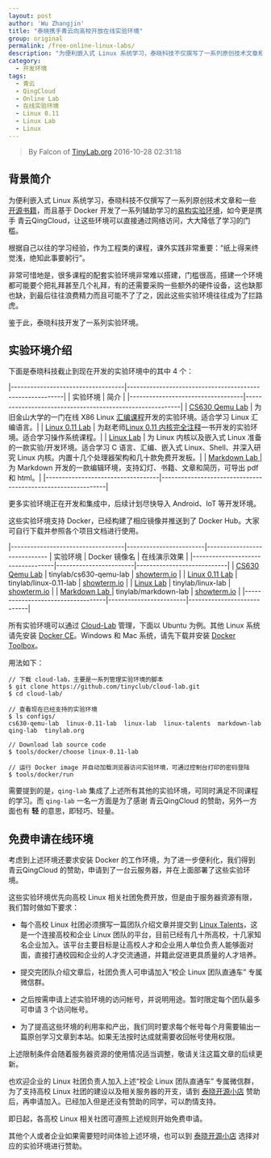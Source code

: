 ```yaml
---
layout: post
author: 'Wu Zhangjin'
title: "泰晓携手青云向高校开放在线实验环境"
group: original
permalink: /free-online-linux-labs/
description: "为便利嵌入式 Linux 系统学习，泰晓科技不仅撰写了一系列原创技术文章和一些开源书籍，而且基于 Docker 开发了一系列辅助学习的易构实验环境，如今更是携手青云，让这些环境可以直接通过网络访问，大大降低了学习的门槛。"
category:
  - 开发环境
tags:
  - 青云
  - QingCloud
  - Online Lab
  - 在线实验环境
  - Linux 0.11
  - Linux Lab
  - Linux
---
```


> By Falcon of [TinyLab.org][1]
> 2016-10-28 02:31:18

## 背景简介

为便利嵌入式 Linux 系统学习，泰晓科技不仅撰写了一系列原创技术文章和一些[开源书籍][10]，而且基于 Docker 开发了一系列辅助学习的[易构实验环境][11]，如今更是携手 青云QingCloud，让这些环境可以直接通过网络访问，大大降低了学习的门槛。

根据自己以往的学习经验，作为工程类的课程，课外实践非常重要：“纸上得来终觉浅，绝知此事要躬行”。

非常可惜地是，很多课程的配套实验环境非常难以搭建，门槛很高，搭建一个环境都可能要个把礼拜甚至几个礼拜，有的还需要采购一些额外的硬件设备，这也缺那也缺，到最后往往浪费精力而且可能不了了之，因此这些实验环境往往成为了拦路虎。

鉴于此，泰晓科技开发了一系列实验环境。

## 实验环境介绍

下面是泰晓科技截止到现在开发的实验环境中的其中 4 个：

|-----------------------------------|----------------------------------------------------------|
| 实验环境                          | 简介                                                     |
|-----------------------------------|----------------------------------------------------------|
| [CS630 Qemu Lab](/cs630-qemu-lab) | 为旧金山大学的一门在线 X86 Linux [汇编课程][12]开发的实验环境。适合学习 Linux 汇编语言。|
| [Linux 0.11 Lab](/linux-0.11-lab) | 为赵老师[Linux 0.11 内核完全注释][2]一书开发的实验环境。适合学习操作系统课程。|
| [Linux Lab](/linux-lab)           | 为 Linux 内核以及嵌入式 Linux 准备的一款实验/开发环境。适合学习 C 语言、汇编、嵌入式 Linux、Shell、并深入研究 Linux 内核。内置十几个处理器架构和几十款免费开发板。|
| [Markdown Lab ](/markdown-lab)    | 为 Markdown 开发的一款编辑环境，支持幻灯、书籍、文章和简历，可导出 pdf 和 html。|
|-----------------------------------|-------------------------------------------------------------|

更多实验环境正在开发和集成中，后续计划尽快导入 Android、IoT 等开发环境。

这些实验环境支持 Docker，已经构建了相应镜像并推送到了 Docker Hub。大家可自行下载并参照各个项目文档进行使用。

|-----------------------------------|------------------------|-----------------------------
| 实验环境                          | Docker 镜像名          | 在线演示效果               |
|-----------------------------------|------------------------|----------------------------|
| [CS630 Qemu Lab](/cs630-qemu-lab) | tinylab/cs630-qemu-lab | [showterm.io][3]           |
| [Linux 0.11 Lab](/linux-0.11-lab) | tinylab/linux-0.11-lab | [showterm.io][4]           |
| [Linux Lab](/linux-lab)           | tinylab/linux-lab      | [showterm.io][5]           |
| [Markdown Lab ](/markdown-lab)    | tinylab/markdown-lab   | [showterm.io][6]           |
|-----------------------------------|------------------------|----------------------------|

所有实验环境可以通过 [Cloud-Lab][7] 管理，下面以 Ubuntu 为例。其他 Linux 系统请先安装 [Docker CE](https://store.docker.com/search?type=edition&offering=community)。Windows 和 Mac 系统，请先下载并安装 [Docker Toolbox](https://www.docker.com/docker-toolbox)。

用法如下：


    // 下载 cloud-lab，主要是一系列管理实验环境的脚本
    $ git clone https://github.com/tinyclub/cloud-lab.git
    $ cd cloud-lab/

    // 查看现在已经支持的实验环境
    $ ls configs/
    cs630-qemu-lab  linux-0.11-lab  linux-lab  linux-talents  markdown-lab  qing-lab  tinylab.org

    // Download lab source code
    $ tools/docker/choose linux-0.11-lab

    // 运行 Docker image 并自动加载浏览器访问实验环境，可通过控制台打印的密码登陆
    $ tools/docker/run

需要提到的是，`qing-lab` 集成了上述所有其他的实验环境，可同时满足不同课程的学习。而 `qing-lab` 一名一方面是为了感谢 青云QingCloud 的赞助，另外一方面也有 **轻** 的意思，即轻巧、轻量。

## 免费申请在线环境

考虑到上述环境还要求安装 Docker 的工作环境，为了进一步便利化，我们得到 青云QingCloud 的赞助，申请到了一台云服务器，并在上面部署了这些实验环境。

这些实验环境优先向高校 Linux 相关社团免费开放，但是由于服务器资源有限，我们暂时做如下要求：

* 每个高校 Linux 社团必须撰写一篇团队介绍文章并提交到 [Linux Talents][8]，这是一个连接高校和企业 Linux 团队的平台，目前已经有几十所高校，十几家知名企业加入。该平台主要目标是让高校人才和企业用人单位负责人能够面对面，直接打通校园和企业的人才交流通道，并籍此促进更具质量的人才培养。

* 提交完团队介绍文章后，社团负责人可申请加入“校企 Linux 团队直通车” 专属微信群。

* 之后按需申请上述实验环境的访问帐号，并说明用途。暂时限定每个团队最多可申请 3 个访问帐号。

* 为了提高这些环境的利用率和产出，我们同时要求每个帐号每个月需要输出一篇原创学习文章到本站。如果无法按时达成就需要收回帐号使用权限。

上述限制条件会随着服务器资源的使用情况适当调整，敬请关注这篇文章的后续更新。

也欢迎企业的 Linux 社团负责人加入上述“校企 Linux 团队直通车” 专属微信群，为了支持高校 Linux 社团的建设以及相关服务器的开支，请到 [泰晓开源小店][9] 赞助后，再申请加入。已经加入但是还没有赞助的同学，可以酌情支持。

即日起，各高校 Linux 相关社团可遵照上述规则开始免费申请。

其他个人或者企业如果需要短时间体验上述环境，也可以到 [泰晓开源小店][9] 选择对应的实验环境进行赞助。


[1]: http://tinylab.org
[2]: http://oldlinux.org/download/clk011c-1.9.5.pdf
[3]: http://showterm.io/547ccaae139df14c3deec
[4]: http://showterm.io/ffb67385a07fd3fcec182
[5]: http://showterm.io/6fb264246580281d372c6
[6]: http://showterm.io/1809186b57f904d51aeff
[7]: http://github.com/tinyclub/cloud-lab.git
[8]: http://linux-talents.tinylab.org
[9]: http://weidian.com/?userid=335178200
[10]: /books
[11]: /projects
[12]: http://www.cs.usfca.edu/~cruse/cs630f06/
